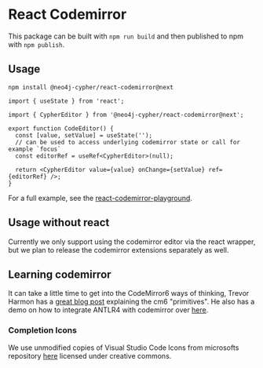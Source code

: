 # React Codemirror

This package can be built with `npm run build` and then published to npm with `npm publish`.

## Usage

`npm install @neo4j-cypher/react-codemirror@next`

```tsx
import { useState } from 'react';

import { CypherEditor } from '@neo4j-cypher/react-codemirror@next';

export function CodeEditor() {
  const [value, setValue] = useState('');
  // can be used to access underlying codemirror state or call for example `focus`
  const editorRef = useRef<CypherEditor>(null);

  return <CypherEditor value={value} onChange={setValue} ref={editorRef} />;
}
```

For a full example, see the [react-codemirror-playground](https://github.com/neo4j/cypher-language-support/tree/main/packages/react-codemirror-playground).

## Usage without react

Currently we only support using the codemirror editor via the react wrapper, but we plan to release the codemirror extensions separately as well.

## Learning codemirror
It can take a little time to get into the CodeMirror6 ways of thinking, Trevor Harmon has a [great blog post](https://thetrevorharmon.com/blog/learning-codemirror/) explaining the cm6 "primitives". He also has a demo on how to integrate ANTLR4 with codemirror over [here](https://github.com/thetrevorharmon/zephyr-demo). 

### Completion Icons

We use unmodified copies of Visual Studio Code Icons from microsofts repository [here](https://github.com/microsoft/vscode-icons) licensed under creative commons.
